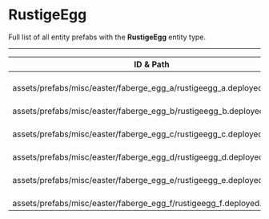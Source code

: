 # RustigeEgg
Full list of all <Badge type="warning" text="6"/> entity prefabs with the **RustigeEgg** entity type.

---
| ID & Path |
| --- |
| <a href="#2952734041"><Badge id="2952734041" type="tip" text="#"/></a> <Badge type="tip" text="2952734041"/> <Badge type="info" text="GroundWatch"/> <Badge type="info" text="Deployable"/> <Badge type="info" text="DestroyOnGroundMissing"/> <Badge type="info" text="Construction"/> <Badge type="info" text="Model"/> <br> assets/prefabs/misc/easter/faberge_egg_a/rustigeegg_a.deployed.prefab |
| <a href="#2769334849"><Badge id="2769334849" type="tip" text="#"/></a> <Badge type="tip" text="2769334849"/> <Badge type="info" text="GroundWatch"/> <Badge type="info" text="Deployable"/> <Badge type="info" text="DestroyOnGroundMissing"/> <Badge type="info" text="Construction"/> <Badge type="info" text="Model"/> <br> assets/prefabs/misc/easter/faberge_egg_b/rustigeegg_b.deployed.prefab |
| <a href="#2259790452"><Badge id="2259790452" type="tip" text="#"/></a> <Badge type="tip" text="2259790452"/> <Badge type="info" text="GroundWatch"/> <Badge type="info" text="Deployable"/> <Badge type="info" text="DestroyOnGroundMissing"/> <Badge type="info" text="Construction"/> <Badge type="info" text="Model"/> <Badge type="info" text="Rust.PropRenderer"/> <br> assets/prefabs/misc/easter/faberge_egg_c/rustigeegg_c.deployed.prefab |
| <a href="#3394396962"><Badge id="3394396962" type="tip" text="#"/></a> <Badge type="tip" text="3394396962"/> <Badge type="info" text="GroundWatch"/> <Badge type="info" text="Deployable"/> <Badge type="info" text="DestroyOnGroundMissing"/> <Badge type="info" text="Construction"/> <Badge type="info" text="Model"/> <Badge type="info" text="Rust.PropRenderer"/> <br> assets/prefabs/misc/easter/faberge_egg_d/rustigeegg_d.deployed.prefab |
| <a href="#1833328825"><Badge id="1833328825" type="tip" text="#"/></a> <Badge type="tip" text="1833328825"/> <Badge type="info" text="GroundWatch"/> <Badge type="info" text="Deployable"/> <Badge type="info" text="DestroyOnGroundMissing"/> <Badge type="info" text="Construction"/> <Badge type="info" text="Model"/> <Badge type="info" text="Rust.PropRenderer"/> <br> assets/prefabs/misc/easter/faberge_egg_e/rustigeegg_e.deployed.prefab |
| <a href="#31755465"><Badge id="31755465" type="tip" text="#"/></a> <Badge type="tip" text="31755465"/> <Badge type="info" text="GroundWatch"/> <Badge type="info" text="Deployable"/> <Badge type="info" text="DestroyOnGroundMissing"/> <Badge type="info" text="Construction"/> <Badge type="info" text="Model"/> <Badge type="info" text="Rust.PropRenderer"/> <br> assets/prefabs/misc/easter/faberge_egg_f/rustigeegg_f.deployed.prefab |
